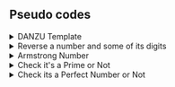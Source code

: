 ## Pseudo codes
<details>
<summary>DANZU Template</summary>
 <a href="https://dhanushgopi.github.io/">Concept</a>
 <p>Just code template the write the documentation of the pseudo codes!</p> 
 <ol>
    <li>Add as many as you want!</li>
  </ol>
</details>
<details>
<summary>Reverse a number and some of its digits </summary>
 <a href="https://medium.com/@ManBearPigCode/how-to-reverse-a-number-mathematically-97c556626ec6">Concept</a>
  <ol>
    <li>get the number</li>
    <li>create a var to store reverse number.</li>
    <li>create a var to store the summation number.</li> 
    <li>while num is not equal to zero, the enter the module.</li>
    <li>"num % 10" - gets the last number.</li>
    <li>"rev_num * 10 + digit" - adding up in reverse positional.</li>
    <li>"num // 10" - removes the last digit.</li>
    <li>"sum_num += digit" - summing up the last digit.</li>
    <li>print the reverse number and summation number.</li>
  </ol>
</details>

<details>
<summary>Armstrong Number </summary>
 <a href="https://pages.mtu.edu/~shene/COURSES/cs201/NOTES/chap04/arms.html">Concept</a>
  <p>sample numbers : 0, 1, 153, 370, 371, 407 1634, 8208 and 9474</p>
  <ol>
    <li>get the number a string</li>
    <li>create a "temp" var and store the getted str as int</li>
    <li>create a "arm" var to store the summation of squares.</li>
   <li>while temp is not equal to proceed in the module.</li>
    <li>"digit = temp % 10" - gets the last number.</li>
    <li>"squares = digit**len(str)" - digit gets squared by the len of the given digits</li>
    <li>"temp // 10" - removes the last digit for and make the next loop to access the next number.</li>
    <li>"arm+=squares" - summing up the last digit.</li>
   <li>if arm equals with the given number.</li>
    <li>print the Armstrong Number.</li>
   <li>else no</li>
  </ol>
</details>

<details>
<summary>Check it's a Prime or Not</summary>
 <a href="https://www.cuemath.com/numbers/prime-numbers/">Concept</a> 
 <p> "n" number will be get divisible by the "n" times and any of the divisibles gives "remainder as zero" it will be a "composite number". else it will be a "Prime Number"</p>
 <ol>
    <li>Get the number as int and store in a var as "number".</li>
    <li>Create a var as "flag" to store the flag value./li>
    <li>create a "for loop" and initiate from 2 to "number".</li>
    <li>"if number % i == 0". then, increment the flag.</li>
    <li>Break the loop.</li>
    <li>"if flag == 1" it's a Composite Number</li>
    <li>Else it will be a Prime Number</li>
  </ol>
</details>
<details>
<summary>Check its a Perfect Number or Not</summary>
 <a href="https://www.cuemath.com/numbers/perfect-numbers/">Concept</a>
 <a href="https://www.splashlearn.com/math-vocabulary/division/divisor">What is Divisor?</a>
 <p>The given number should be equal to the sum of it divisors is known as Perfect number. ex: 6, 1+2+3 = 6 </p> 
 <ol>
  <li>starts</li>
    <li>Get the "number"</li>
    <li>Create a "sum" var to hold the summation of the divisor</li>
  <li>Initate a "for loop" from "1 to number"</li>
  <li>if the "number % i == 0", then "sum" will increment by the "i" for the summation of the divisor and loops end.</li>
  <li>if "sum = number", then its a perfect number else it is a not perfect number</li>
  <li>Stops</li>
  </ol>
</details>

